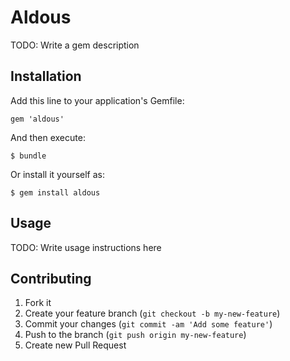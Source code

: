 # Aldous

TODO: Write a gem description

## Installation

Add this line to your application's Gemfile:

    gem 'aldous'

And then execute:

    $ bundle

Or install it yourself as:

    $ gem install aldous

## Usage

TODO: Write usage instructions here

## Contributing

1. Fork it
2. Create your feature branch (`git checkout -b my-new-feature`)
3. Commit your changes (`git commit -am 'Add some feature'`)
4. Push to the branch (`git push origin my-new-feature`)
5. Create new Pull Request
